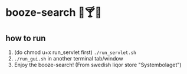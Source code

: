 # booze-search :beers::cocktail::wine_glass:

## how to run
1. (do chmod u+x run_servlet first) `./run_servlet.sh`
2. `./run_gui.sh` in another terminal tab/window
3. Enjoy the booze-search! (From swedish liqor store "Systembolaget")

